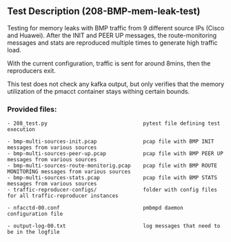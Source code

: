 ## Test Description (208-BMP-mem-leak-test)

Testing for memory leaks with BMP traffic from 9 different source IPs (Cisco and Huawei).
After the INIT and PEER UP messages, the route-monitoring messages and stats are reproduced multiple times to generate high traffic load.

With the current configuration, traffic is sent for around 8mins, then the reproducers exit.

This test does not check any kafka output, but only verifies that the memory utilization of the pmacct container stays withing certain bounds.

### Provided files:
```
- 208_test.py                               pytest file defining test execution

- bmp-multi-sources-init.pcap               pcap file with BMP INIT messages from various sources
- bmp-multi-sources-peer-up.pcap            pcap file with BMP PEER UP messages from various sources
- bmp-multi-sources-route-monitorig.pcap    pcap file with BMP ROUTE MONITORING messages from various sources
- bmp-multi-sources-stats.pcap              pcap file with BMP STATS messages from various sources
- traffic-reproducer-configs/               folder with config files for all traffic-reproducer instances

- nfacctd-00.conf                           pmbmpd daemon configuration file

- output-log-00.txt                         log messages that need to be in the logfile
```
